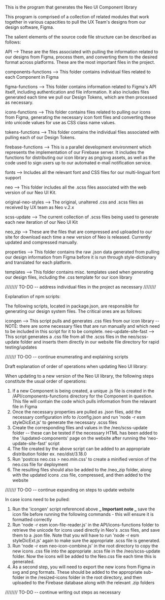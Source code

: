 This is the program that generates the Neo UI Component library

This program is comprised of a collection of related modules that work together in various capacities to pull the UX Team's designs from our design software, Figma.

The salient elements of the source code file structure can be described as follows:

API --> These are the files associated with pulling the information related to our designs from Figma, process them, and converting them to the desired format across platforms. These are the most important files in the project.

components-functions --> This folder contains individual files related to each Component in Figma

figma-functions --> This folder contains information related to Figma's API itself, including authentication and file information. It also includes files generated each time we pull our Design Tokens, which are then processed as necessary.

icons-functions --> This folder contains files related to pulling our icons from Figma, generating the necessary icon font files and converting these into unicode values for use as CSS class name values.

tokens-functions --> This folder contains the individual files associated with pulling each of our Design Tokens.

firebase-functions --> This is a parallel development environment which represents the implementation of our Firebase server. It includes the functions for distributing our icon library as png/svg assets, as well as the code used to sign users up to our automated e-mail notification service.

fonts --> Includes all the relevant font and CSS files for our multi-lingual font support

neo --> This folder includes all the .scss files associated with the web version of our Neo UI Kit.

original-neo-styles --> The original, unaltered .css and .scss files as received by UX team as Neo v.2.x

scss-update --> The current collection of .scss files being used to generate each new iteration of our Neo UI Kit

neo_zip --> These are the files that are compressed and uploaded to our site for download each time a new version of Neo is released. Currently updated and compressed manually.

properties --> This folder contains the raw .json data generated from pulling our design information from Figma before it is run through style-dictionary and translated for each platform.

templates --> This folder contains misc. templates used when generating our design files, including the .css template for our icon library

//////// TO-DO -- address individual files in the project as necessary ////////

Explanation of npm scripts:

The following scripts, located in package.json, are responsible for generating our design system files. The critical ones are as follows:

icongen --> This script pulls and generates .css files from our icon library -- NOTE: there are some necessary files that are run manually and which need to be included in this script for it to be complete.
neo-update-site-fast --> This script generates a .css file from all the .scss files in the neo/scss-update folder and inserts them directly in our website file directory for rapid testing/updates

/////// TO-DO -- continue enumerating and explaining scripts

Draft explanation of order of operations when updating Neo UI library:

When updating to a new version of the Neo UI library, the following steps constitute the usual order of operations:

1. If a new Component is being created, a unique .js file is created in the /API/components-functions directory for the Component in question. This file will contain the code which pulls information from the relavant file in Figma
2. Once the necessary properties are pulled as .json files, add the necessary configuration info to /config.json and run 'node -r esm styleDicExt.js' to generate the necessary .scss files
3. Create the corresponding files and values in the /neo/scss-update folder -- these can be tested if the necessary HTML has been added to the '/updated-components' page on the website after running the 'neo-update-site-fast' script
4. The file created by the above script can be added to an appropriate distribution folder ex. neo/dist/3.18.0
5. Run 'postcss neo.css > neo.min.css' to create a minified version of the neo.css file for deployment
6. The resulting files should also be added to the /neo_zip folder, along with the updated icons .css file, compressed, and then added to the website

/////// TO-DO -- continue expanding on steps to update website

In case icons need to be pulled:

1. Run the 'icongen' script referenced above
   **_ Important note _** save the icon file before running the following commands - this will ensure it is formatted correctly
2. Run 'node -r esm icon-file-reader.js' in the API/icons-functions folder to retrieve the unicode for icons used directly in Neo's .scss files, and save them to a .json file. Note that you will have to run 'node -r esm styleDicExt.js' again to make sure the appropriate .scss file is generated.
3. Run 'node -r esm neo-icon-combine.js' in the root directory to copy the new icons .css file into the appropriate .scss file in the /neo/scss-update folder. Now the icons will be added to the Neo.css file each time this is generated.
4. As a second step, you will need to export the new icons from Figma in svg and png formats. These should be added to the appropriate sub-folder in the /resized-icons folder in the root directory, and then uploaded to the Firebase database along with the relevant .zip folders

//////// TO-DO -- continue writing out steps as necessary
